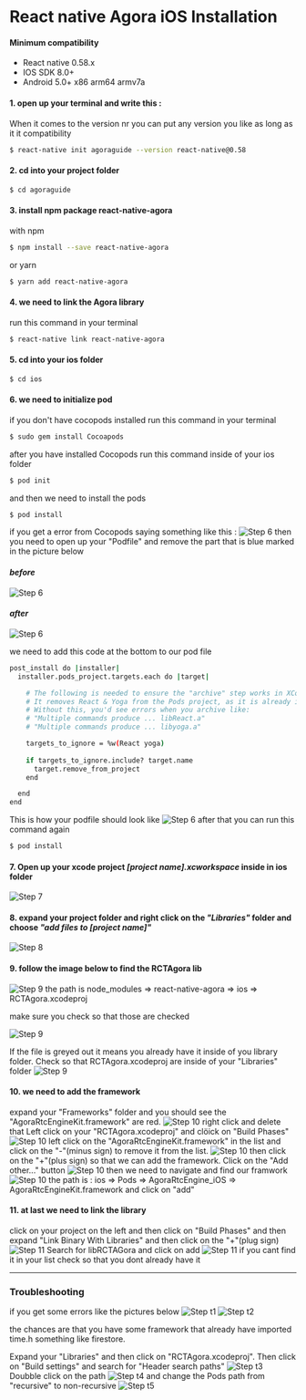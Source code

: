 # React native Agora iOS Installation
#### Minimum compatibility
* React native 0.58.x
* IOS SDK 8.0+
* Android 5.0+ x86 arm64 armv7a

#### 1. open up your terminal and write this :
When it comes to the version nr you can put any version you like as long as it it compatibility
```sh
$ react-native init agoraguide --version react-native@0.58
```

#### 2. cd into your project folder
```sh
$ cd agoraguide
```
#### 3. install npm package react-native-agora

with npm


```sh
$ npm install --save react-native-agora
```

or yarn

```sh
$ yarn add react-native-agora
```

#### 4. we need to link the Agora library
run this command in your terminal
```sh
$ react-native link react-native-agora
```

#### 5. cd into your ios folder
```sh
$ cd ios
```

#### 6. we need to initialize pod
if you don't have cocopods installed run this command in your terminal
```sh
$ sudo gem install Cocoapods
```
after you have installed Cocopods run this command inside of your ios folder
```sh
$ pod init
```
and then we need to install the pods
```sh
$ pod install
```
if you get a error from Cocopods saying something like this :
![Step 6](./IOS_INSTALLATION/06.png)
then you need to open up your "Podfile" and remove the part that is blue marked in the picture below

#### *before*
![Step 6](./IOS_INSTALLATION/06a.png)

#### *after*
![Step 6](./IOS_INSTALLATION/06b.png)

we need to add this code at the bottom to our pod file
```sh
post_install do |installer|
  installer.pods_project.targets.each do |target|

    # The following is needed to ensure the "archive" step works in XCode.
    # It removes React & Yoga from the Pods project, as it is already included in the main project.
    # Without this, you'd see errors when you archive like:
    # "Multiple commands produce ... libReact.a"
    # "Multiple commands produce ... libyoga.a"

    targets_to_ignore = %w(React yoga)
    
    if targets_to_ignore.include? target.name
      target.remove_from_project
    end

  end
end
```
This is how your podfile should look like
![Step 6](./IOS_INSTALLATION/06c.png)
after that you can run this command again
```sh
$ pod install
```

#### 7. Open up your xcode project *[project name].xcworkspace* inside in ios folder
![Step 7](./IOS_INSTALLATION/07.png)

#### 8. expand your project folder and right click on the *"Libraries"* folder and choose *"add files to [project name]"*
![Step 8](./IOS_INSTALLATION/08.png)

#### 9. follow the image below to find the RCTAgora lib

![Step 9](./IOS_INSTALLATION/09a.png)
the path is  node_modules => react-native-agora => ios => RCTAgora.xcodeproj

make sure you check so that those are checked

![Step 9](./IOS_INSTALLATION/09b.png)

If the file is greyed out it means you already have it inside of you library folder.
Check so that RCTAgora.xcodeproj are inside of your "Libraries" folder
![Step 9](./IOS_INSTALLATION/09c.png)

#### 10. we need to add the framework
expand your "Frameworks" folder and you should see the "AgoraRtcEngineKit.framework" are red.
![Step 10](./IOS_INSTALLATION/10a.png)
right click and delete that
Left click on your "RCTAgora.xcodeproj" and clöick on "Build Phases"
![Step 10](./IOS_INSTALLATION/10b.png)
left click on the "AgoraRtcEngineKit.framework" in the list and click on the "-"(minus sign) to remove it from the list.
![Step 10](./IOS_INSTALLATION/10c.png)
then click on the "+"(plus sign) so that we can add the framework.
Click on the "Add other..." button
![Step 10](./IOS_INSTALLATION/10d.png)
then we need to navigate and find our framwork
![Step 10](./IOS_INSTALLATION/10e.png)
the path is : ios => Pods => AgoraRtcEngine_iOS => AgoraRtcEngineKit.framework and click on "add"

#### 11. at last we need to link the library
click on your project on the left and then click on "Build Phases" and then expand "Link Binary With Libraries" and then click on the "+"(plug sign)
![Step 11](./IOS_INSTALLATION/11.png)
Search for libRCTAGora and click on add
![Step 11](./IOS_INSTALLATION/12.png)
if you cant find it in your list check so that you dont already have it

----------------------------------------------
### Troubleshooting

if you get some errors like the pictures below
![Step t1](./IOS_INSTALLATION/t01.png)
![Step t2](./IOS_INSTALLATION/t02.png)

the chances are that you have some framework that already have imported time.h something like firestore.

Expand your "Libraries" and then click on "RCTAgora.xcodeproj". Then click on "Build settings" and search for "Header search paths" 
![Step t3](./IOS_INSTALLATION/t03.png)
Doubble click on the path
![Step t4](./IOS_INSTALLATION/t04.png)
and change the Pods path from "recursive" to non-recursive
![Step t5](./IOS_INSTALLATION/t05.png)







